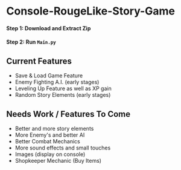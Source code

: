 # Console-RougeLike-Story-Game
#### Step 1: Download and Extract Zip
#### Step 2: Run `Main.py`

## Current Features
- Save & Load Game Feature
- Enemy Fighting A.I. (early stages)
- Leveling Up Feature as well as XP gain
- Random Story Elements (early stages)

## Needs Work / Features To Come
- Better and more story elements
- More Enemy's and better AI
- Better Combat Mechanics
- More sound effects and small touches
- Images (display on console)
- Shopkeeper Mechanic (Buy Items)
